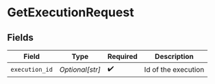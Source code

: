 # GetExecutionRequest


## Fields

| Field               | Type                | Required            | Description         |
| ------------------- | ------------------- | ------------------- | ------------------- |
| `execution_id`      | *Optional[str]*     | :heavy_check_mark:  | Id of the execution |